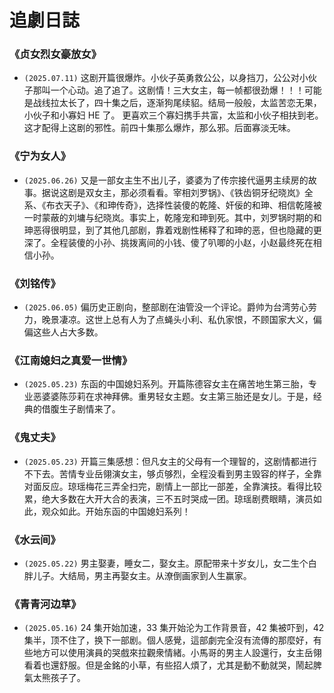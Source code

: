 # 追劇日誌

### 《贞女烈女豪放女》

- `(2025.07.11)` 这剧开篇很爆炸。小伙子英勇救公公，以身挡刀，公公对小伙子那叫一个心动。追了追了。这剧情！三大女主，每一帧都很劲爆！！！可能是战线拉太长了，四十集之后，逐渐狗尾续貂。结局一般般，太监苦恋无果，小伙子和小寡妇 HE 了。 更喜欢三个寡妇携手共富，太监和小伙子相扶到老。这才配得上这剧的邪性。前四十集那么爆炸，那么邪。后面寡淡无味。

### 《宁为女人》

- `(2025.06.26)` 又是一部女主生不出儿子，婆婆为了传宗接代逼男主续房的故事。据说这剧是双女主，那必须看看。宰相刘罗锅》、《铁齿铜牙纪晓岚》全系、《布衣天子》、《和珅传奇》，选择性装傻的乾隆、奸佞的和珅、相信乾隆被一时蒙蔽的刘墉与纪晓岚。事实上，乾隆宠和珅到死。其中，刘罗锅时期的和珅恶得很明显，到了其他几部剧，靠着戏剧性稀释了和珅的恶，但也隐藏的更深了。全程装傻的小孙、挑拨离间的小钱、傻了叭唧的小赵，小赵最终死在相信小孙。

### 《刘铭传》

- `(2025.06.05)` 偏历史正剧向，整部剧在油管没一个评论。爵帅为台湾劳心劳力，晚景凄凉。这世上总有人为了点蝇头小利、私仇家恨，不顾国家大义，偏偏这些人占大多数。

### 《江南媳妇之真爱一世情》

- `(2025.05.23)` 东函的中国媳妇系列。开篇陈德容女主在痛苦地生第三胎，专业恶婆婆陈莎莉在求神拜佛。重男轻女主题。女主第三胎还是女儿。于是，经典的借腹生子剧情来了。

### 《鬼丈夫》

- `(2025.05.23)` 开篇三集感想：但凡女主的父母有一个理智的，这剧情都进行不下去。苦情专业岳翎演女主，够贞够烈，全程没看到男主毁容的样子，全靠对面反应。琼瑶梅花三弄全扫完，剧情上一部比一部差，全靠演技。看得比较累，绝大多数在大开大合的表演，三不五时哭成一团。琼瑶剧费眼睛，演员如此，观众如此。开始东函的中国媳妇系列！

### 《水云间》

- `(2025.05.22)` 男主娶妻，睡女二，娶女主。原配带来十岁女儿，女二生个白胖儿子。大结局，男主再娶女主。从潦倒画家到人生赢家。

### 《青青河边草》

- `(2025.05.16)` 24 集开始加速，33 集开始沦为工作背景音，42 集被吓到，42 集半，顶不住了，换下一部剧。個人感覺，這部劇完全沒有流傳的那麼好，有些地方可以使用演員的哭戲來拉觀衆情緒。小馬哥的男主人設還行，女主岳翎看着也還舒服。但是金銘的小草，有些招人煩了，尤其是動不動就哭，鬧起脾氣太熊孩子了。
